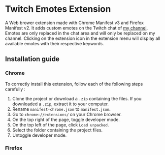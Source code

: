 # Twitch Emotes Extension

A Web brower extension made with Chrome Manifest v3 and Firefox Manifest v2. It adds custom emotes on the Twitch chat of [my channel](https://www.twitch.tv/aruten_). Emotes are only replaced in the chat area and will only be replaced on my channel. Clicking on the extension icon in the extension menu will display all available emotes with their respective keywords. 

## Installation guide

### Chrome

To correctly install this extension, follow each of the following steps carefully :
1. Clone the project or download a `.zip` containing the files. If you downloaded a `.zip`, extract it to your computer.
2. Rename `manifest-chrome.json` to `manifest.json`. 
3. Go to `chrome://extensions/` on your Chrome browser.
4. On the top right of the page, toggle developer mode. 
5. On the top left of the page, click `Load unpacked`.
6. Select the folder containing the project files.
7. Untoggle developer mode.

### Firefox

